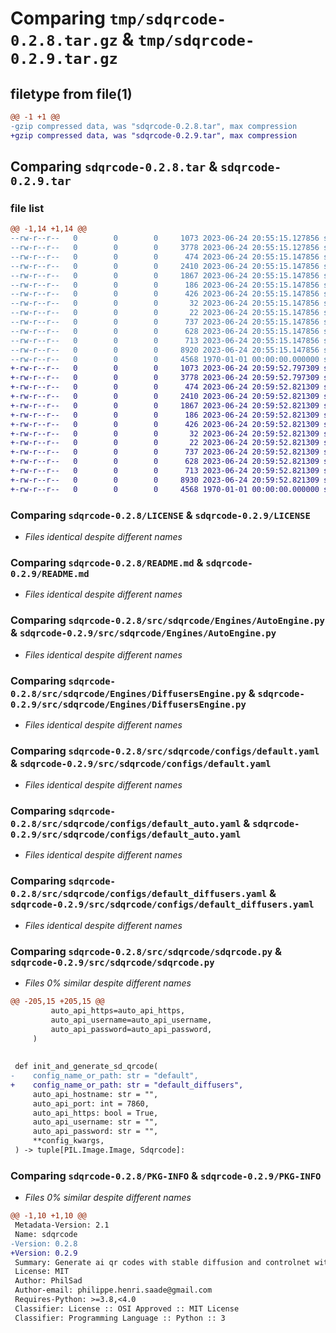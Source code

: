 # Comparing `tmp/sdqrcode-0.2.8.tar.gz` & `tmp/sdqrcode-0.2.9.tar.gz`

## filetype from file(1)

```diff
@@ -1 +1 @@
-gzip compressed data, was "sdqrcode-0.2.8.tar", max compression
+gzip compressed data, was "sdqrcode-0.2.9.tar", max compression
```

## Comparing `sdqrcode-0.2.8.tar` & `sdqrcode-0.2.9.tar`

### file list

```diff
@@ -1,14 +1,14 @@
--rw-r--r--   0        0        0     1073 2023-06-24 20:55:15.127856 sdqrcode-0.2.8/LICENSE
--rw-r--r--   0        0        0     3778 2023-06-24 20:55:15.127856 sdqrcode-0.2.8/README.md
--rw-r--r--   0        0        0      474 2023-06-24 20:55:15.147856 sdqrcode-0.2.8/pyproject.toml
--rw-r--r--   0        0        0     2410 2023-06-24 20:55:15.147856 sdqrcode-0.2.8/src/sdqrcode/Engines/AutoEngine.py
--rw-r--r--   0        0        0     1867 2023-06-24 20:55:15.147856 sdqrcode-0.2.8/src/sdqrcode/Engines/DiffusersEngine.py
--rw-r--r--   0        0        0      186 2023-06-24 20:55:15.147856 sdqrcode-0.2.8/src/sdqrcode/Engines/Engine.py
--rw-r--r--   0        0        0      426 2023-06-24 20:55:15.147856 sdqrcode-0.2.8/src/sdqrcode/Engines/engine_util.py
--rw-r--r--   0        0        0       32 2023-06-24 20:55:15.147856 sdqrcode-0.2.8/src/sdqrcode/__init__.py
--rw-r--r--   0        0        0       22 2023-06-24 20:55:15.147856 sdqrcode-0.2.8/src/sdqrcode/configs/custom.yaml
--rw-r--r--   0        0        0      737 2023-06-24 20:55:15.147856 sdqrcode-0.2.8/src/sdqrcode/configs/default.yaml
--rw-r--r--   0        0        0      628 2023-06-24 20:55:15.147856 sdqrcode-0.2.8/src/sdqrcode/configs/default_auto.yaml
--rw-r--r--   0        0        0      713 2023-06-24 20:55:15.147856 sdqrcode-0.2.8/src/sdqrcode/configs/default_diffusers.yaml
--rw-r--r--   0        0        0     8920 2023-06-24 20:55:15.147856 sdqrcode-0.2.8/src/sdqrcode/sdqrcode.py
--rw-r--r--   0        0        0     4568 1970-01-01 00:00:00.000000 sdqrcode-0.2.8/PKG-INFO
+-rw-r--r--   0        0        0     1073 2023-06-24 20:59:52.797309 sdqrcode-0.2.9/LICENSE
+-rw-r--r--   0        0        0     3778 2023-06-24 20:59:52.797309 sdqrcode-0.2.9/README.md
+-rw-r--r--   0        0        0      474 2023-06-24 20:59:52.821309 sdqrcode-0.2.9/pyproject.toml
+-rw-r--r--   0        0        0     2410 2023-06-24 20:59:52.821309 sdqrcode-0.2.9/src/sdqrcode/Engines/AutoEngine.py
+-rw-r--r--   0        0        0     1867 2023-06-24 20:59:52.821309 sdqrcode-0.2.9/src/sdqrcode/Engines/DiffusersEngine.py
+-rw-r--r--   0        0        0      186 2023-06-24 20:59:52.821309 sdqrcode-0.2.9/src/sdqrcode/Engines/Engine.py
+-rw-r--r--   0        0        0      426 2023-06-24 20:59:52.821309 sdqrcode-0.2.9/src/sdqrcode/Engines/engine_util.py
+-rw-r--r--   0        0        0       32 2023-06-24 20:59:52.821309 sdqrcode-0.2.9/src/sdqrcode/__init__.py
+-rw-r--r--   0        0        0       22 2023-06-24 20:59:52.821309 sdqrcode-0.2.9/src/sdqrcode/configs/custom.yaml
+-rw-r--r--   0        0        0      737 2023-06-24 20:59:52.821309 sdqrcode-0.2.9/src/sdqrcode/configs/default.yaml
+-rw-r--r--   0        0        0      628 2023-06-24 20:59:52.821309 sdqrcode-0.2.9/src/sdqrcode/configs/default_auto.yaml
+-rw-r--r--   0        0        0      713 2023-06-24 20:59:52.821309 sdqrcode-0.2.9/src/sdqrcode/configs/default_diffusers.yaml
+-rw-r--r--   0        0        0     8930 2023-06-24 20:59:52.821309 sdqrcode-0.2.9/src/sdqrcode/sdqrcode.py
+-rw-r--r--   0        0        0     4568 1970-01-01 00:00:00.000000 sdqrcode-0.2.9/PKG-INFO
```

### Comparing `sdqrcode-0.2.8/LICENSE` & `sdqrcode-0.2.9/LICENSE`

 * *Files identical despite different names*

### Comparing `sdqrcode-0.2.8/README.md` & `sdqrcode-0.2.9/README.md`

 * *Files identical despite different names*

### Comparing `sdqrcode-0.2.8/src/sdqrcode/Engines/AutoEngine.py` & `sdqrcode-0.2.9/src/sdqrcode/Engines/AutoEngine.py`

 * *Files identical despite different names*

### Comparing `sdqrcode-0.2.8/src/sdqrcode/Engines/DiffusersEngine.py` & `sdqrcode-0.2.9/src/sdqrcode/Engines/DiffusersEngine.py`

 * *Files identical despite different names*

### Comparing `sdqrcode-0.2.8/src/sdqrcode/configs/default.yaml` & `sdqrcode-0.2.9/src/sdqrcode/configs/default.yaml`

 * *Files identical despite different names*

### Comparing `sdqrcode-0.2.8/src/sdqrcode/configs/default_auto.yaml` & `sdqrcode-0.2.9/src/sdqrcode/configs/default_auto.yaml`

 * *Files identical despite different names*

### Comparing `sdqrcode-0.2.8/src/sdqrcode/configs/default_diffusers.yaml` & `sdqrcode-0.2.9/src/sdqrcode/configs/default_diffusers.yaml`

 * *Files identical despite different names*

### Comparing `sdqrcode-0.2.8/src/sdqrcode/sdqrcode.py` & `sdqrcode-0.2.9/src/sdqrcode/sdqrcode.py`

 * *Files 0% similar despite different names*

```diff
@@ -205,15 +205,15 @@
         auto_api_https=auto_api_https,
         auto_api_username=auto_api_username,
         auto_api_password=auto_api_password,
     )
 
 
 def init_and_generate_sd_qrcode(
-    config_name_or_path: str = "default",
+    config_name_or_path: str = "default_diffusers",
     auto_api_hostname: str = "",
     auto_api_port: int = 7860,
     auto_api_https: bool = True,
     auto_api_username: str = "",
     auto_api_password: str = "",
     **config_kwargs,
 ) -> tuple[PIL.Image.Image, Sdqrcode]:
```

### Comparing `sdqrcode-0.2.8/PKG-INFO` & `sdqrcode-0.2.9/PKG-INFO`

 * *Files 0% similar despite different names*

```diff
@@ -1,10 +1,10 @@
 Metadata-Version: 2.1
 Name: sdqrcode
-Version: 0.2.8
+Version: 0.2.9
 Summary: Generate ai qr codes with stable diffusion and controlnet with standardised methods
 License: MIT
 Author: PhilSad
 Author-email: philippe.henri.saade@gmail.com
 Requires-Python: >=3.8,<4.0
 Classifier: License :: OSI Approved :: MIT License
 Classifier: Programming Language :: Python :: 3
```

